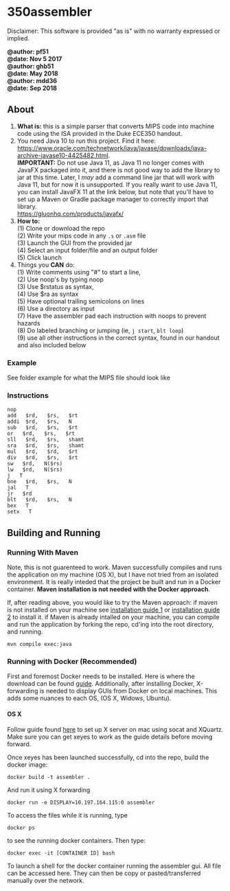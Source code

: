 # 350assembler

Disclaimer: This software is provided "as is" with no warranty expressed or implied.

**@author: pf51**  
**@date: Nov 5 2017**  
**@author: ghb51**  
**@date: May 2018**  
**@author: mdd36**  
**@date: Sep 2018**  


## About

1. **What is:** this is a simple parser that converts MIPS code into machine code using the ISA provided in the Duke ECE350 handout.
2. You need Java 10 to run this project. Find it here: https://www.oracle.com/technetwork/java/javase/downloads/java-archive-javase10-4425482.html.   
**IMPORTANT:** Do not use Java 11, as Java 11 no longer comes with JavaFX packaged into it, and there is not good way to add the library to jar at this time. Later, I *may* add a command line jar that will work with Java 11, but for now it is unsupported. If you really want to use Java 11, you can install JavaFX 11 at the link below, but note that you'll have to set up a Maven or Gradle package manager to correctly import that library.  
https://gluonhq.com/products/javafx/
3. **How to:**   
(1) Clone or download the repo  
(2) Write your mips code in any `.s` or `.asm` file   
(3) Launch the GUI from the provided jar  
(4) Select an input folder/file and an output folder  
(5) Click launch
4. Things you **CAN** do:  
(1) Write comments using "#" to start a line,  
(2) Use noop's by typing noop  
(3) Use $rstatus as syntax,  
(4) Use $ra as syntax  
(5) Have optional trailing semicolons on lines  
(6) Use a directory as input  
(7) Have the assembler pad each instruction with noops to prevent hazards  
(8) Do labeled branching or jumping (ie, `j start`, `blt loop`)  
(9) use all other instructions in the correct syntax, found in our handout and also included below 

### Example
See folder example for what the MIPS file should look like

### Instructions

    nop
    add   $rd,   $rs,   $rt
    addi  $rd,   $rs,   N
    sub   $rd,   $rs,   $rt
    or   $rd,   $rs,   $rt
    sll   $rd,   $rs,   shamt
    sra   $rd,   $rs,   shamt
    mul   $rd,   $rd,   $rt
    div   $rd,   $rs,   $rt
    sw   $rd,   N($rs)
    lw   $rd,   N($rs)
    j   T
    bne   $rd,   $rs,   N
    jal   T
    jr   $rd
    blt   $rd,   $rs,   N
    bex   T
    setx   T

## Building and Running

### Running With Maven

Note, this is not guarenteed to work. Maven successfully compiles and runs the application on my machine (OS X), but I have not tried from an isolated environment. It is really inteded that the project be built and run in a Docker container. **Maven installation is not needed with the Docker approach**.

If, after reading above, you would like to try the Maven approach: if maven is not installed on your machine see [installation guide 1](https://www.baeldung.com/install-maven-on-windows-linux-mac) or [installation guide 2](https://maven.apache.org/install.html) to install it. if Maven is already intalled on your machine, you can compile and run the application by forking the repo, cd'ing into the root directory, and running.

```mvn compile exec:java```

### Running with Docker (Recommended)

First and foremost Docker needs to be installed. Here is where the download can be found [guide](https://docs.docker.com/v17.09/engine/installation/). Additionally, after installing Docker, X-forwarding is needed to display GUIs from Docker on local machines. This adds some nuances to each OS, (OS X, Widows, Ubuntu).

#### OS X

Follow guide found [here](https://cntnr.io/running-guis-with-docker-on-mac-os-x-a14df6a76efc) to set up X server on mac using socat and XQuartz. Make sure you can get xeyes to work as the guide details before moving forward. 

Once xeyes has been launched successfully, cd into the repo, build the docker image:

```docker build -t assembler .```

And run it using X forwarding

```docker run -e DISPLAY=10.197.164.115:0 assembler```

To access the files while it is running, type 

```docker ps```

to see the running docker containers. Then type:

```docker exec -it [CONTAINER ID] bash```

To launch a shell for the docker container running the assembler gui. All file can be accessed here. They can then be copy or pasted/transferred manually over the network.
